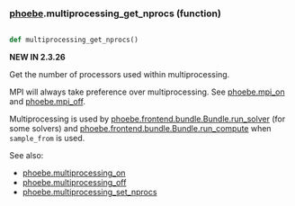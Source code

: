 ### [phoebe](phoebe.md).multiprocessing_get_nprocs (function)


```py

def multiprocessing_get_nprocs()

```



**NEW IN 2.3.26**

Get the number of processors used within multiprocessing.

MPI will always take preference over multiprocessing.  See [phoebe.mpi_on](phoebe.mpi_on.md)
and [phoebe.mpi_off](phoebe.mpi_off.md).

Multiprocessing is used by
[phoebe.frontend.bundle.Bundle.run_solver](phoebe.frontend.bundle.Bundle.run_solver.md) (for some solvers) and
[phoebe.frontend.bundle.Bundle.run_compute](phoebe.frontend.bundle.Bundle.run_compute.md) when `sample_from` is used.

See also:
* [phoebe.multiprocessing_on](phoebe.multiprocessing_on.md)
* [phoebe.multiprocessing_off](phoebe.multiprocessing_off.md)
* [phoebe.multiprocessing_set_nprocs](phoebe.multiprocessing_set_nprocs.md)

